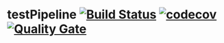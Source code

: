 # testPipeline   [![Build Status](https://travis-ci.org/KurtTaylan/testPipeline.svg?branch=master)](https://travis-ci.org/KurtTaylan/testPipeline) [![codecov](https://codecov.io/gh/KurtTaylan/testPipeline/branch/master/graph/badge.svg)](https://codecov.io/gh/KurtTaylan/testPipeline) [![Quality Gate](https://sonarcloud.io/api/badges/gate?key=org.jug.istanbul:testPipeline)](https://sonarcloud.io/dashboard/index/org.jug.istanbul:testPipeline)


